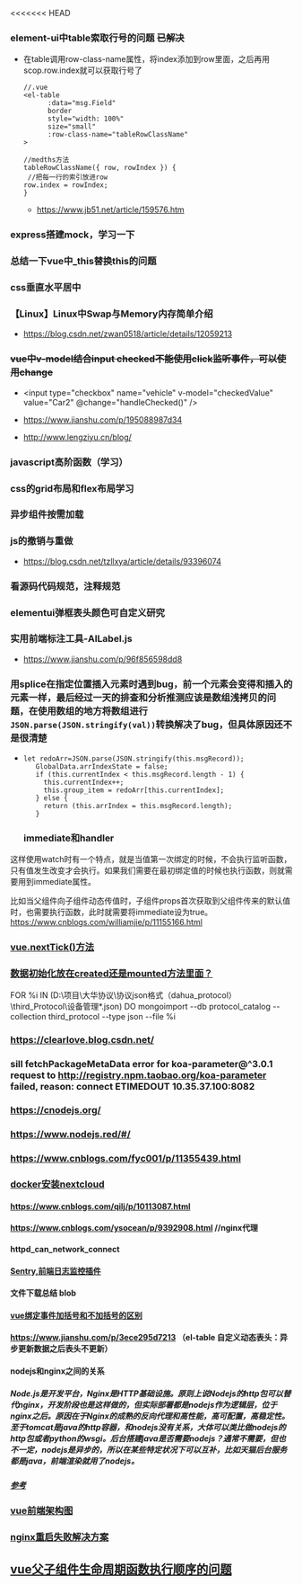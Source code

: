 <<<<<<< HEAD
<!--
 * @Descripttion: 
 * @version: 
 * @Author: leung
 * @Date: 2020-08-18 15:24:45
 * @LastEditors: Frank
 * @LastEditTime: 2020-11-05 09:02:31
-->
### element-ui中table索取行号的问题 ~~已解决~~
- 在table调用row-class-name属性，将index添加到row里面，之后再用scop.row.index就可以获取行号了

    ```
    //.vue
    <el-table
          :data="msg.Field"
          border
          style="width: 100%"
          size="small"
          :row-class-name="tableRowClassName"
    >

    //medths方法
    tableRowClassName({ row, rowIndex }) {
     //把每一行的索引放进row
    row.index = rowIndex;
    }
    ```


    - https://www.jb51.net/article/159576.htm
### express搭建mock，学习一下

### 总结一下vue中_this替换this的问题
### css垂直水平居中
### 【Linux】Linux中Swap与Memory内存简单介绍
- https://blog.csdn.net/zwan0518/article/details/12059213
### ~~vue中v-model结合input checked不能使用click监听事件，可以使用change~~
- <input type="checkbox" name="vehicle" v-model="checkedValue"  value="Car2"  @change="handleChecked()" />
- https://www.jianshu.com/p/195088987d34

- http://www.lengziyu.cn/blog/
### javascript高阶函数（学习）
### css的grid布局和flex布局学习
### 异步组件按需加载
### js的撤销与重做
- https://blog.csdn.net/tzllxya/article/details/93396074
### 看源码代码规范，注释规范
### elementui弹框表头颜色可自定义研究

### 实用前端标注工具-AILabel.js
- https://www.jianshu.com/p/96f856598dd8

### 用splice在指定位置插入元素时遇到bug，前一个元素会变得和插入的元素一样，最后经过一天的排查和分析推测应该是数组浅拷贝的问题，在使用数组的地方将数组进行`JSON.parse(JSON.stringify(val))`转换解决了bug，但具体原因还不是很清楚
-  ```
   let redoArr=JSON.parse(JSON.stringify(this.msgRecord));
      GlobalData.arrIndexState = false;
      if (this.currentIndex < this.msgRecord.length - 1) {
        this.currentIndex++;
        this.group_item = redoArr[this.currentIndex];
      } else {
        return (this.arrIndex = this.msgRecord.length);
      }
   ```



   ### immediate和handler
这样使用watch时有一个特点，就是当值第一次绑定的时候，不会执行监听函数，只有值发生改变才会执行。如果我们需要在最初绑定值的时候也执行函数，则就需要用到immediate属性。

比如当父组件向子组件动态传值时，子组件props首次获取到父组件传来的默认值时，也需要执行函数，此时就需要将immediate设为true。https://www.cnblogs.com/williamjie/p/11155166.html


### [vue.nextTick()方法](https://blog.csdn.net/zhouzuoluo/article/details/84752280)
### [数据初始化放在created还是mounted方法里面？](https://www.cnblogs.com/lvonve/p/11250178.html)
FOR %i IN (D:\项目\大华协议\协议json格式（dahua_protocol）\third_Protocol\设备管理\*.json) DO mongoimport --db protocol_catalog --collection third_protocol --type json --file %i
### https://clearlove.blog.csdn.net/



###  sill fetchPackageMetaData error for koa-parameter@^3.0.1 request to http://registry.npm.taobao.org/koa-parameter failed, reason: connect ETIMEDOUT 10.35.37.100:8082

### https://cnodejs.org/
### https://www.nodejs.red/#/

### https://www.cnblogs.com/fyc001/p/11355439.html


### [docker安装nextcloud](https://www.cnblogs.com/Timesi/archive/2018/09/21/9688463.html)


#### https://www.cnblogs.com/qilj/p/10113087.html
#### https://www.cnblogs.com/ysocean/p/9392908.html   //nginx代理
#### httpd_can_network_connect
#### [Sentry,前端日志监控插件](https://blog.calabash.top/Calabash/articles/5dd4b147d5cac700117dfbe2)
#### 文件下载总结 blob
#### [vue绑定事件加括号和不加括号的区别](https://www.zhuyuntao.cn/vue%E4%B8%AD%E7%BB%91%E5%AE%9A%E4%BA%8B%E4%BB%B6%E7%9A%84%E6%8B%AC%E5%8F%B7%E9%97%AE%E9%A2%98)
#### https://www.jianshu.com/p/3ece295d7213 （el-table 自定义动态表头：异步更新数据之后表头不更新）
#### nodejs和nginx之间的关系
##### Node.js是开发平台，Nginx是HTTP基础设施。原则上说Nodejs的http包可以替代nginx，开发阶段也是这样做的，但实际部署都是nodejs作为逻辑层，位于nginx之后。原因在于Nginx的成熟的反向代理和高性能，高可配置，高稳定性。至于tomcat是java的http容器，和nodejs没有关系，大体可以类比做nodejs的http包或者python的wsgi。后台搭建java是否需要nodejs？通常不需要，但也不一定，nodejs是异步的，所以在某些特定状况下可以互补，比如天猫后台服务都是java，前端渲染就用了nodejs。
##### [参考](https://www.zhihu.com/question/306108934/answer/556064560)
### [vue前端架构图](https://www.cnblogs.com/clwydjgs/p/10796763.html)
### [nginx重启失败解决方案](https://www.itsvse.com/thread-3379-1-1.html)
## [vue父子组件生命周期函数执行顺序的问题](https://juejin.cn/post/6844904113914773518)
